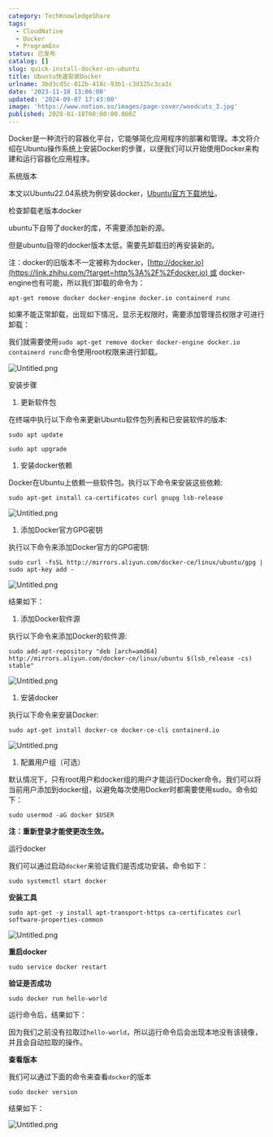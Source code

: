 ```yaml
---
category: TechKnowledgeShare
tags:
  - CloudNative
  - Docker
  - ProgramEnv
status: 已发布
catalog: []
slug: quick-install-docker-on-ubuntu
title: Ubuntu快速安装Docker
urlname: 3bd3cd5c-012b-418c-93b1-c3d325c3ca3c
date: '2023-11-18 13:06:00'
updated: '2024-09-07 17:43:00'
image: 'https://www.notion.so/images/page-cover/woodcuts_3.jpg'
published: 2020-01-18T08:00:00.000Z
---
```


Docker是一种流行的容器化平台，它能够简化应用程序的部署和管理。本文将介绍在Ubuntu操作系统上安装Docker的步骤，以便我们可以开始使用Docker来构建和运行容器化应用程序。


系统版本


本文以Ubuntu22.04系统为例安装docker，[Ubuntu官方下载地址](https://link.zhihu.com/?target=https%3A%2F%2Fubuntu.com%2Fdownload)。


检查卸载老版本docker


ubuntu下自带了docker的库，不需要添加新的源。


但是ubuntu自带的docker版本太低，需要先卸载旧的再安装新的。


注：docker的旧版本不一定被称为docker，[http://docker.io](https://link.zhihu.com/?target=http%3A%2F%2Fdocker.io) 或 docker-engine也有可能，所以我们卸载的命令为：


`apt-get remove docker docker-engine docker.io containerd runc`


如果不能正常卸载，出现如下情况，显示无权限时，需要添加管理员权限才可进行卸载：


我们就需要使用`sudo apt-get remove docker docker-engine docker.io containerd runc`命令使用root权限来进行卸载。


![Untitled.png](https://prod-files-secure.s3.us-west-2.amazonaws.com/5d24fe63-e567-4804-86f9-9fdc62e13082/39952d0f-7851-4550-b715-72a33876c773/Untitled.png?X-Amz-Algorithm=AWS4-HMAC-SHA256&X-Amz-Content-Sha256=UNSIGNED-PAYLOAD&X-Amz-Credential=ASIAZI2LB466UJVPPXPW%2F20250306%2Fus-west-2%2Fs3%2Faws4_request&X-Amz-Date=20250306T053937Z&X-Amz-Expires=3600&X-Amz-Security-Token=IQoJb3JpZ2luX2VjEN3%2F%2F%2F%2F%2F%2F%2F%2F%2F%2FwEaCXVzLXdlc3QtMiJGMEQCIHQhoH0iONtZmIkMGyp0IGPmT39gWJUN%2Brm3T5MsctwjAiAbIkpAQz9wmcClOJjiIHp7ocPfyfXaHD73KSo1OXM48yr%2FAwgmEAAaDDYzNzQyMzE4MzgwNSIMCvJQC72FLmWZmWK4KtwDCWnzH4jcyZYyUbREVCR1tGQVNrmNuEbfnMHjxLZZ1R%2Bp5FCYvt03K%2FNMw4ixWs6tcNU1eDK4yhL8rSN3Q6qR1GzEpQ0Wud7jHgK8sKUoe6nsLhDMpux1l48FJQuiuC6vS7FEI0cb%2F%2Bb4rvs7pAIXKKju8YJwG%2FoiPxia7LhGvp8%2Ftthim1orXk862IUkqjqYQphvVTCVXKZ16PLTqpHCFjbkG8j5fRANZbbDghQOvkxXXv2KxvpFw8oF%2FAaQBq9C3D1Uw14mCvZT0IV74%2BnRv12EgV53jRFuteFjnvVxvOBjFIVsQc29TVw4PDIiS%2B4HXFDp18z6hYQUvIiMn80mSJJlo3R8ydS9IngW1QqJki2RUtZXSFPNvhatqJdcrkQ0jXsaMYWMhpfljUjB4lVLkqB6D%2BeLXcQXukuFEMr1B9QhHW8a0jrOHpDujiH%2FIOGQ8ifmWFzKzUro8QQZoYqWokFTf1k2yafTn9mGs2l3xsSwt%2FHdi0BuwGd4%2BTpiwi8EScAE8Re1OJ2bLm3eIuLZirNYfaWOFHD%2BZPvkktbr7U95oEIh27buPCts3cGCDYfBRDyNhLbPBcs4yNLuMs6ARyiRMfYLiOPK9YuVPIFwM4DkIyE3ffb1oIQLblwwjtekvgY6pgE2LClEPitNbKxegNv9Oaeimp4L3RX4NkofNfKYRZDcfkvTr41JKNtBU5jv3QVa%2FbQqyyHmZp8Y6Hub7LW7ae459upI4BbvaOumCGzTxgiBD86arYMClr3Auh0CsS%2Bczyd8XuZS7k%2FhCF4YCNE2D0rdOibM6vtX8vyHkHKfjREEfFeInMxIjFsEEeOoF3%2BoJhzz279Kidy4aSlJOnK%2BdPk0FwLe9s3O&X-Amz-Signature=44826fd09b87a7452c7c11ea852f2bdc2bac3ef582f2f71ec3ceaac9a14659b2&X-Amz-SignedHeaders=host&x-id=GetObject)


安装步骤

1. 更新软件包

在终端中执行以下命令来更新Ubuntu软件包列表和已安装软件的版本:


`sudo apt update`


`sudo apt upgrade`

1. 安装docker依赖

Docker在Ubuntu上依赖一些软件包。执行以下命令来安装这些依赖:


`sudo apt-get install ca-certificates curl gnupg lsb-release`


![Untitled.png](https://prod-files-secure.s3.us-west-2.amazonaws.com/5d24fe63-e567-4804-86f9-9fdc62e13082/b5a549a8-6621-4824-a151-93e8b0592f14/Untitled.png?X-Amz-Algorithm=AWS4-HMAC-SHA256&X-Amz-Content-Sha256=UNSIGNED-PAYLOAD&X-Amz-Credential=ASIAZI2LB466UJVPPXPW%2F20250306%2Fus-west-2%2Fs3%2Faws4_request&X-Amz-Date=20250306T053937Z&X-Amz-Expires=3600&X-Amz-Security-Token=IQoJb3JpZ2luX2VjEN3%2F%2F%2F%2F%2F%2F%2F%2F%2F%2FwEaCXVzLXdlc3QtMiJGMEQCIHQhoH0iONtZmIkMGyp0IGPmT39gWJUN%2Brm3T5MsctwjAiAbIkpAQz9wmcClOJjiIHp7ocPfyfXaHD73KSo1OXM48yr%2FAwgmEAAaDDYzNzQyMzE4MzgwNSIMCvJQC72FLmWZmWK4KtwDCWnzH4jcyZYyUbREVCR1tGQVNrmNuEbfnMHjxLZZ1R%2Bp5FCYvt03K%2FNMw4ixWs6tcNU1eDK4yhL8rSN3Q6qR1GzEpQ0Wud7jHgK8sKUoe6nsLhDMpux1l48FJQuiuC6vS7FEI0cb%2F%2Bb4rvs7pAIXKKju8YJwG%2FoiPxia7LhGvp8%2Ftthim1orXk862IUkqjqYQphvVTCVXKZ16PLTqpHCFjbkG8j5fRANZbbDghQOvkxXXv2KxvpFw8oF%2FAaQBq9C3D1Uw14mCvZT0IV74%2BnRv12EgV53jRFuteFjnvVxvOBjFIVsQc29TVw4PDIiS%2B4HXFDp18z6hYQUvIiMn80mSJJlo3R8ydS9IngW1QqJki2RUtZXSFPNvhatqJdcrkQ0jXsaMYWMhpfljUjB4lVLkqB6D%2BeLXcQXukuFEMr1B9QhHW8a0jrOHpDujiH%2FIOGQ8ifmWFzKzUro8QQZoYqWokFTf1k2yafTn9mGs2l3xsSwt%2FHdi0BuwGd4%2BTpiwi8EScAE8Re1OJ2bLm3eIuLZirNYfaWOFHD%2BZPvkktbr7U95oEIh27buPCts3cGCDYfBRDyNhLbPBcs4yNLuMs6ARyiRMfYLiOPK9YuVPIFwM4DkIyE3ffb1oIQLblwwjtekvgY6pgE2LClEPitNbKxegNv9Oaeimp4L3RX4NkofNfKYRZDcfkvTr41JKNtBU5jv3QVa%2FbQqyyHmZp8Y6Hub7LW7ae459upI4BbvaOumCGzTxgiBD86arYMClr3Auh0CsS%2Bczyd8XuZS7k%2FhCF4YCNE2D0rdOibM6vtX8vyHkHKfjREEfFeInMxIjFsEEeOoF3%2BoJhzz279Kidy4aSlJOnK%2BdPk0FwLe9s3O&X-Amz-Signature=faabe611d47e2d5be67a4a6085cce03598ee32b665eecca52cd55eb3edde3806&X-Amz-SignedHeaders=host&x-id=GetObject)

1. 添加Docker官方GPG密钥

执行以下命令来添加Docker官方的GPG密钥:


`sudo curl -fsSL http://mirrors.aliyun.com/docker-ce/linux/ubuntu/gpg | sudo apt-key add -`


![Untitled.png](https://prod-files-secure.s3.us-west-2.amazonaws.com/5d24fe63-e567-4804-86f9-9fdc62e13082/98014b5e-f5b7-4b16-804e-ab6917971bd3/Untitled.png?X-Amz-Algorithm=AWS4-HMAC-SHA256&X-Amz-Content-Sha256=UNSIGNED-PAYLOAD&X-Amz-Credential=ASIAZI2LB466UJVPPXPW%2F20250306%2Fus-west-2%2Fs3%2Faws4_request&X-Amz-Date=20250306T053937Z&X-Amz-Expires=3600&X-Amz-Security-Token=IQoJb3JpZ2luX2VjEN3%2F%2F%2F%2F%2F%2F%2F%2F%2F%2FwEaCXVzLXdlc3QtMiJGMEQCIHQhoH0iONtZmIkMGyp0IGPmT39gWJUN%2Brm3T5MsctwjAiAbIkpAQz9wmcClOJjiIHp7ocPfyfXaHD73KSo1OXM48yr%2FAwgmEAAaDDYzNzQyMzE4MzgwNSIMCvJQC72FLmWZmWK4KtwDCWnzH4jcyZYyUbREVCR1tGQVNrmNuEbfnMHjxLZZ1R%2Bp5FCYvt03K%2FNMw4ixWs6tcNU1eDK4yhL8rSN3Q6qR1GzEpQ0Wud7jHgK8sKUoe6nsLhDMpux1l48FJQuiuC6vS7FEI0cb%2F%2Bb4rvs7pAIXKKju8YJwG%2FoiPxia7LhGvp8%2Ftthim1orXk862IUkqjqYQphvVTCVXKZ16PLTqpHCFjbkG8j5fRANZbbDghQOvkxXXv2KxvpFw8oF%2FAaQBq9C3D1Uw14mCvZT0IV74%2BnRv12EgV53jRFuteFjnvVxvOBjFIVsQc29TVw4PDIiS%2B4HXFDp18z6hYQUvIiMn80mSJJlo3R8ydS9IngW1QqJki2RUtZXSFPNvhatqJdcrkQ0jXsaMYWMhpfljUjB4lVLkqB6D%2BeLXcQXukuFEMr1B9QhHW8a0jrOHpDujiH%2FIOGQ8ifmWFzKzUro8QQZoYqWokFTf1k2yafTn9mGs2l3xsSwt%2FHdi0BuwGd4%2BTpiwi8EScAE8Re1OJ2bLm3eIuLZirNYfaWOFHD%2BZPvkktbr7U95oEIh27buPCts3cGCDYfBRDyNhLbPBcs4yNLuMs6ARyiRMfYLiOPK9YuVPIFwM4DkIyE3ffb1oIQLblwwjtekvgY6pgE2LClEPitNbKxegNv9Oaeimp4L3RX4NkofNfKYRZDcfkvTr41JKNtBU5jv3QVa%2FbQqyyHmZp8Y6Hub7LW7ae459upI4BbvaOumCGzTxgiBD86arYMClr3Auh0CsS%2Bczyd8XuZS7k%2FhCF4YCNE2D0rdOibM6vtX8vyHkHKfjREEfFeInMxIjFsEEeOoF3%2BoJhzz279Kidy4aSlJOnK%2BdPk0FwLe9s3O&X-Amz-Signature=77829e1bec9f2b982941a9c4ee39b8b64fabb74496b7da01ba33ceed315311c0&X-Amz-SignedHeaders=host&x-id=GetObject)


结果如下：

1. 添加Docker软件源

执行以下命令来添加Docker的软件源:


`sudo add-apt-repository "deb [arch=amd64] http://mirrors.aliyun.com/docker-ce/linux/ubuntu $(lsb_release -cs) stable"`


![Untitled.png](https://prod-files-secure.s3.us-west-2.amazonaws.com/5d24fe63-e567-4804-86f9-9fdc62e13082/7fc5bdbe-9d4c-48b8-ba03-3309380f47ba/Untitled.png?X-Amz-Algorithm=AWS4-HMAC-SHA256&X-Amz-Content-Sha256=UNSIGNED-PAYLOAD&X-Amz-Credential=ASIAZI2LB466UJVPPXPW%2F20250306%2Fus-west-2%2Fs3%2Faws4_request&X-Amz-Date=20250306T053937Z&X-Amz-Expires=3600&X-Amz-Security-Token=IQoJb3JpZ2luX2VjEN3%2F%2F%2F%2F%2F%2F%2F%2F%2F%2FwEaCXVzLXdlc3QtMiJGMEQCIHQhoH0iONtZmIkMGyp0IGPmT39gWJUN%2Brm3T5MsctwjAiAbIkpAQz9wmcClOJjiIHp7ocPfyfXaHD73KSo1OXM48yr%2FAwgmEAAaDDYzNzQyMzE4MzgwNSIMCvJQC72FLmWZmWK4KtwDCWnzH4jcyZYyUbREVCR1tGQVNrmNuEbfnMHjxLZZ1R%2Bp5FCYvt03K%2FNMw4ixWs6tcNU1eDK4yhL8rSN3Q6qR1GzEpQ0Wud7jHgK8sKUoe6nsLhDMpux1l48FJQuiuC6vS7FEI0cb%2F%2Bb4rvs7pAIXKKju8YJwG%2FoiPxia7LhGvp8%2Ftthim1orXk862IUkqjqYQphvVTCVXKZ16PLTqpHCFjbkG8j5fRANZbbDghQOvkxXXv2KxvpFw8oF%2FAaQBq9C3D1Uw14mCvZT0IV74%2BnRv12EgV53jRFuteFjnvVxvOBjFIVsQc29TVw4PDIiS%2B4HXFDp18z6hYQUvIiMn80mSJJlo3R8ydS9IngW1QqJki2RUtZXSFPNvhatqJdcrkQ0jXsaMYWMhpfljUjB4lVLkqB6D%2BeLXcQXukuFEMr1B9QhHW8a0jrOHpDujiH%2FIOGQ8ifmWFzKzUro8QQZoYqWokFTf1k2yafTn9mGs2l3xsSwt%2FHdi0BuwGd4%2BTpiwi8EScAE8Re1OJ2bLm3eIuLZirNYfaWOFHD%2BZPvkktbr7U95oEIh27buPCts3cGCDYfBRDyNhLbPBcs4yNLuMs6ARyiRMfYLiOPK9YuVPIFwM4DkIyE3ffb1oIQLblwwjtekvgY6pgE2LClEPitNbKxegNv9Oaeimp4L3RX4NkofNfKYRZDcfkvTr41JKNtBU5jv3QVa%2FbQqyyHmZp8Y6Hub7LW7ae459upI4BbvaOumCGzTxgiBD86arYMClr3Auh0CsS%2Bczyd8XuZS7k%2FhCF4YCNE2D0rdOibM6vtX8vyHkHKfjREEfFeInMxIjFsEEeOoF3%2BoJhzz279Kidy4aSlJOnK%2BdPk0FwLe9s3O&X-Amz-Signature=2260581ac27c1f1205d59a61d53e5baa5f01b59f47a55d39b2d8c41f3bacc0c5&X-Amz-SignedHeaders=host&x-id=GetObject)

1. 安装docker

执行以下命令来安装Docker:


`sudo apt-get install docker-ce docker-ce-cli containerd.io`


![Untitled.png](https://prod-files-secure.s3.us-west-2.amazonaws.com/5d24fe63-e567-4804-86f9-9fdc62e13082/d5ede442-ffc5-49c3-a76a-76559a797244/Untitled.png?X-Amz-Algorithm=AWS4-HMAC-SHA256&X-Amz-Content-Sha256=UNSIGNED-PAYLOAD&X-Amz-Credential=ASIAZI2LB466UJVPPXPW%2F20250306%2Fus-west-2%2Fs3%2Faws4_request&X-Amz-Date=20250306T053937Z&X-Amz-Expires=3600&X-Amz-Security-Token=IQoJb3JpZ2luX2VjEN3%2F%2F%2F%2F%2F%2F%2F%2F%2F%2FwEaCXVzLXdlc3QtMiJGMEQCIHQhoH0iONtZmIkMGyp0IGPmT39gWJUN%2Brm3T5MsctwjAiAbIkpAQz9wmcClOJjiIHp7ocPfyfXaHD73KSo1OXM48yr%2FAwgmEAAaDDYzNzQyMzE4MzgwNSIMCvJQC72FLmWZmWK4KtwDCWnzH4jcyZYyUbREVCR1tGQVNrmNuEbfnMHjxLZZ1R%2Bp5FCYvt03K%2FNMw4ixWs6tcNU1eDK4yhL8rSN3Q6qR1GzEpQ0Wud7jHgK8sKUoe6nsLhDMpux1l48FJQuiuC6vS7FEI0cb%2F%2Bb4rvs7pAIXKKju8YJwG%2FoiPxia7LhGvp8%2Ftthim1orXk862IUkqjqYQphvVTCVXKZ16PLTqpHCFjbkG8j5fRANZbbDghQOvkxXXv2KxvpFw8oF%2FAaQBq9C3D1Uw14mCvZT0IV74%2BnRv12EgV53jRFuteFjnvVxvOBjFIVsQc29TVw4PDIiS%2B4HXFDp18z6hYQUvIiMn80mSJJlo3R8ydS9IngW1QqJki2RUtZXSFPNvhatqJdcrkQ0jXsaMYWMhpfljUjB4lVLkqB6D%2BeLXcQXukuFEMr1B9QhHW8a0jrOHpDujiH%2FIOGQ8ifmWFzKzUro8QQZoYqWokFTf1k2yafTn9mGs2l3xsSwt%2FHdi0BuwGd4%2BTpiwi8EScAE8Re1OJ2bLm3eIuLZirNYfaWOFHD%2BZPvkktbr7U95oEIh27buPCts3cGCDYfBRDyNhLbPBcs4yNLuMs6ARyiRMfYLiOPK9YuVPIFwM4DkIyE3ffb1oIQLblwwjtekvgY6pgE2LClEPitNbKxegNv9Oaeimp4L3RX4NkofNfKYRZDcfkvTr41JKNtBU5jv3QVa%2FbQqyyHmZp8Y6Hub7LW7ae459upI4BbvaOumCGzTxgiBD86arYMClr3Auh0CsS%2Bczyd8XuZS7k%2FhCF4YCNE2D0rdOibM6vtX8vyHkHKfjREEfFeInMxIjFsEEeOoF3%2BoJhzz279Kidy4aSlJOnK%2BdPk0FwLe9s3O&X-Amz-Signature=169803f1f7553b25920b7f4f3b4a7f0000bf17bb59c7035958f81a9a13dcfe50&X-Amz-SignedHeaders=host&x-id=GetObject)

1. 配置用户组（可选）

默认情况下，只有root用户和docker组的用户才能运行Docker命令。我们可以将当前用户添加到docker组，以避免每次使用Docker时都需要使用sudo。命令如下：


`sudo usermod -aG docker $USER`


**注：重新登录才能使更改生效。**


运行docker


我们可以通过启动`docker`来验证我们是否成功安装。命令如下：


`sudo systemctl start docker`


**安装工具**


`sudo apt-get -y install apt-transport-https ca-certificates curl software-properties-common`


![Untitled.png](https://prod-files-secure.s3.us-west-2.amazonaws.com/5d24fe63-e567-4804-86f9-9fdc62e13082/0c3615c1-94db-46f5-9743-68bb221a9964/Untitled.png?X-Amz-Algorithm=AWS4-HMAC-SHA256&X-Amz-Content-Sha256=UNSIGNED-PAYLOAD&X-Amz-Credential=ASIAZI2LB466UJVPPXPW%2F20250306%2Fus-west-2%2Fs3%2Faws4_request&X-Amz-Date=20250306T053937Z&X-Amz-Expires=3600&X-Amz-Security-Token=IQoJb3JpZ2luX2VjEN3%2F%2F%2F%2F%2F%2F%2F%2F%2F%2FwEaCXVzLXdlc3QtMiJGMEQCIHQhoH0iONtZmIkMGyp0IGPmT39gWJUN%2Brm3T5MsctwjAiAbIkpAQz9wmcClOJjiIHp7ocPfyfXaHD73KSo1OXM48yr%2FAwgmEAAaDDYzNzQyMzE4MzgwNSIMCvJQC72FLmWZmWK4KtwDCWnzH4jcyZYyUbREVCR1tGQVNrmNuEbfnMHjxLZZ1R%2Bp5FCYvt03K%2FNMw4ixWs6tcNU1eDK4yhL8rSN3Q6qR1GzEpQ0Wud7jHgK8sKUoe6nsLhDMpux1l48FJQuiuC6vS7FEI0cb%2F%2Bb4rvs7pAIXKKju8YJwG%2FoiPxia7LhGvp8%2Ftthim1orXk862IUkqjqYQphvVTCVXKZ16PLTqpHCFjbkG8j5fRANZbbDghQOvkxXXv2KxvpFw8oF%2FAaQBq9C3D1Uw14mCvZT0IV74%2BnRv12EgV53jRFuteFjnvVxvOBjFIVsQc29TVw4PDIiS%2B4HXFDp18z6hYQUvIiMn80mSJJlo3R8ydS9IngW1QqJki2RUtZXSFPNvhatqJdcrkQ0jXsaMYWMhpfljUjB4lVLkqB6D%2BeLXcQXukuFEMr1B9QhHW8a0jrOHpDujiH%2FIOGQ8ifmWFzKzUro8QQZoYqWokFTf1k2yafTn9mGs2l3xsSwt%2FHdi0BuwGd4%2BTpiwi8EScAE8Re1OJ2bLm3eIuLZirNYfaWOFHD%2BZPvkktbr7U95oEIh27buPCts3cGCDYfBRDyNhLbPBcs4yNLuMs6ARyiRMfYLiOPK9YuVPIFwM4DkIyE3ffb1oIQLblwwjtekvgY6pgE2LClEPitNbKxegNv9Oaeimp4L3RX4NkofNfKYRZDcfkvTr41JKNtBU5jv3QVa%2FbQqyyHmZp8Y6Hub7LW7ae459upI4BbvaOumCGzTxgiBD86arYMClr3Auh0CsS%2Bczyd8XuZS7k%2FhCF4YCNE2D0rdOibM6vtX8vyHkHKfjREEfFeInMxIjFsEEeOoF3%2BoJhzz279Kidy4aSlJOnK%2BdPk0FwLe9s3O&X-Amz-Signature=2d3b0ca62fde00020e13ee80b5799a4cb12c5134a71ceae01b194a0ef06fd12a&X-Amz-SignedHeaders=host&x-id=GetObject)


**重启docker**


`sudo service docker restart`


**验证是否成功**


`sudo docker run hello-world`


运行命令后，结果如下：


因为我们之前没有拉取过`hello-world`，所以运行命令后会出现本地没有该镜像，并且会自动拉取的操作。


**查看版本**


我们可以通过下面的命令来查看`docker`的版本


`sudo docker version`


结果如下：


![Untitled.png](https://prod-files-secure.s3.us-west-2.amazonaws.com/5d24fe63-e567-4804-86f9-9fdc62e13082/efdb509a-3c1e-41a3-91ee-a1bd88793688/Untitled.png?X-Amz-Algorithm=AWS4-HMAC-SHA256&X-Amz-Content-Sha256=UNSIGNED-PAYLOAD&X-Amz-Credential=ASIAZI2LB466UJVPPXPW%2F20250306%2Fus-west-2%2Fs3%2Faws4_request&X-Amz-Date=20250306T053937Z&X-Amz-Expires=3600&X-Amz-Security-Token=IQoJb3JpZ2luX2VjEN3%2F%2F%2F%2F%2F%2F%2F%2F%2F%2FwEaCXVzLXdlc3QtMiJGMEQCIHQhoH0iONtZmIkMGyp0IGPmT39gWJUN%2Brm3T5MsctwjAiAbIkpAQz9wmcClOJjiIHp7ocPfyfXaHD73KSo1OXM48yr%2FAwgmEAAaDDYzNzQyMzE4MzgwNSIMCvJQC72FLmWZmWK4KtwDCWnzH4jcyZYyUbREVCR1tGQVNrmNuEbfnMHjxLZZ1R%2Bp5FCYvt03K%2FNMw4ixWs6tcNU1eDK4yhL8rSN3Q6qR1GzEpQ0Wud7jHgK8sKUoe6nsLhDMpux1l48FJQuiuC6vS7FEI0cb%2F%2Bb4rvs7pAIXKKju8YJwG%2FoiPxia7LhGvp8%2Ftthim1orXk862IUkqjqYQphvVTCVXKZ16PLTqpHCFjbkG8j5fRANZbbDghQOvkxXXv2KxvpFw8oF%2FAaQBq9C3D1Uw14mCvZT0IV74%2BnRv12EgV53jRFuteFjnvVxvOBjFIVsQc29TVw4PDIiS%2B4HXFDp18z6hYQUvIiMn80mSJJlo3R8ydS9IngW1QqJki2RUtZXSFPNvhatqJdcrkQ0jXsaMYWMhpfljUjB4lVLkqB6D%2BeLXcQXukuFEMr1B9QhHW8a0jrOHpDujiH%2FIOGQ8ifmWFzKzUro8QQZoYqWokFTf1k2yafTn9mGs2l3xsSwt%2FHdi0BuwGd4%2BTpiwi8EScAE8Re1OJ2bLm3eIuLZirNYfaWOFHD%2BZPvkktbr7U95oEIh27buPCts3cGCDYfBRDyNhLbPBcs4yNLuMs6ARyiRMfYLiOPK9YuVPIFwM4DkIyE3ffb1oIQLblwwjtekvgY6pgE2LClEPitNbKxegNv9Oaeimp4L3RX4NkofNfKYRZDcfkvTr41JKNtBU5jv3QVa%2FbQqyyHmZp8Y6Hub7LW7ae459upI4BbvaOumCGzTxgiBD86arYMClr3Auh0CsS%2Bczyd8XuZS7k%2FhCF4YCNE2D0rdOibM6vtX8vyHkHKfjREEfFeInMxIjFsEEeOoF3%2BoJhzz279Kidy4aSlJOnK%2BdPk0FwLe9s3O&X-Amz-Signature=b886282c32daa6be02ce13d082e1321efe8ddf5803fdf09d5aae43db9f1bab3e&X-Amz-SignedHeaders=host&x-id=GetObject)

